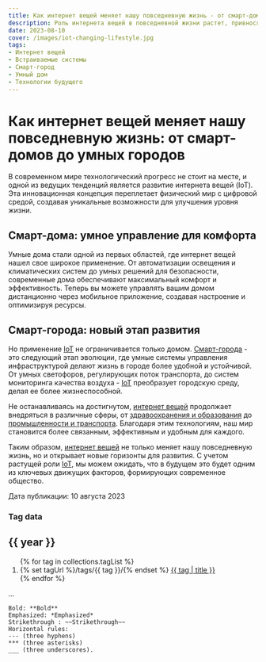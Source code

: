```yaml
---
title: Как интернет вещей меняет нашу повседневную жизнь - от смарт-домов до умных городов
description: Роль интернета вещей в повседневной жизни растет, привнося новые уровни комфорта и эффективности. От смарт-домов, облегчающих нашу рутину, до умных городов, оптимизирующих инфраструктуру - давайте разберемся, как IoT влияет на нашу жизнь.
date: 2023-08-10
cover: /images/iot-changing-lifestyle.jpg
tags: 
- Интернет вещей 
- Встраиваемые системы
- Смарт-город
- Умный дом
- Технологии будущего
---
```


# Как интернет вещей меняет нашу повседневную жизнь: от смарт-домов до умных городов

В современном мире технологический прогресс не стоит на месте, и одной из ведущих тенденций является развитие интернета вещей (IoT). Эта инновационная концепция переплетает физический мир с цифровой средой, создавая уникальные возможности для улучшения уровня жизни. 

## Смарт-дома: умное управление для комфорта

Умные дома стали одной из первых областей, где интернет вещей нашел свое широкое применение. От автоматизации освещения и климатических систем до умных решений для безопасности, современные дома обеспечивают максимальный комфорт и эффективность. Теперь вы можете управлять вашим домом дистанционно через мобильное приложение, создавая настроение и оптимизируя ресурсы.

## Смарт-города: новый этап развития

Но применение [IoT](/) не ограничивается только домом. [Смарт-города](/) - это следующий этап эволюции, где умные системы управления инфраструктурой делают жизнь в городе более удобной и устойчивой. От умных светофоров, регулирующих поток транспорта, до систем мониторинга качества воздуха - [IoT](/) преобразует городскую среду, делая ее более жизнеспособной.

Не останавливаясь на достигнутом, [интернет вещей](/) продолжает внедряться в различные сферы, от [здравоохранения и образования](/) до [промышленности и транспорта](/). Благодаря этим технологиям, наш мир становится более связанным, эффективным и удобным для каждого.

Таким образом, [интернет вещей](/) не только меняет нашу повседневную жизнь, но и открывает новые горизонты для развития. С учетом растущей роли [IoT](/), мы можем ожидать, что в будущем это будет одним из ключевых движущих факторов, формирующих современное общество.

Дата публикации: 10 августа 2023

### Tag data

<h2>{{ year }}</h2>

<ol>
{% for tag in collections.tagList %}
<li>  {% set tagUrl %}/tags/{{ tag }}/{% endset %}
  <a href="{{ tagUrl | url }}" class="tag">{{ tag | title }}</a>
  </li>
{% endfor %}
</ol>
...

    Bold: **Bold**
    Emphasized: *Emphasized*
    Strikethrough : ~~Strikethrough~~
    Horizontal rules: 
    --- (three hyphens)
    *** (three asterisks)
    ___ (three underscores).

